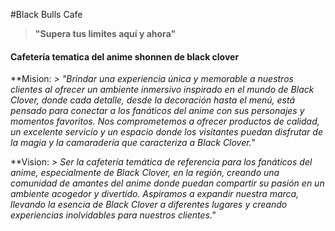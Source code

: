 #Black Bulls Cafe
>  **"Supera tus limites aquí y ahora"**
#### Cafetería tematica del anime shonnen de  black clover
**Mision:
*> "Brindar una experiencia única y memorable a nuestros clientes al ofrecer un ambiente inmersivo inspirado en el mundo de Black Clover, donde cada detalle, desde la decoración hasta el menú, está pensado para conectar a los fanáticos del anime con sus personajes y momentos favoritos. Nos comprometemos a ofrecer productos de calidad, un excelente servicio y un espacio donde los visitantes puedan disfrutar de la magia y la camaradería que caracteriza a Black Clover."*

**Vision:
*> Ser la cafetería temática de referencia para los fanáticos del anime, especialmente de Black Clover, en la región, creando una comunidad de amantes del anime donde puedan compartir su pasión en un ambiente acogedor y divertido. Aspiramos a expandir nuestra marca, llevando la esencia de Black Clover a diferentes lugares y creando experiencias inolvidables para nuestros clientes."*
